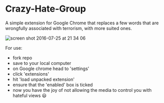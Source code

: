 # Crazy-Hate-Group
A simple extension for Google Chrome that replaces a few words that are wrongfully associated with terrorism, with more suited ones.

![screen shot 2016-07-25 at 21 34 06](https://cloud.githubusercontent.com/assets/14114089/17116748/0a559682-52b1-11e6-892f-aca5887e9681.png)

For use:
- fork repo
- save to your local computer
- on Google chrome head to 'settings'
- click 'extensions'
- hit 'load unpacked extension'
- ensure that the 'enabled' box is ticked
- now you have the joy of not allowing the media to control you with hateful views 😃
